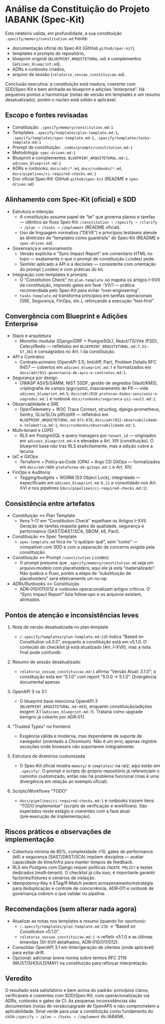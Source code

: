# Análise da Constituição do Projeto IABANK (Spec‑Kit)

Este relatório valida, em profundidade, a sua constituição `.specify/memory/constitution.md` frente:
- documentação oficial do Spec‑Kit (GitHub `github/spec-kit`),
- templates e prompts do repositório,
- blueprint original (`BLUEPRINT_ARQUITETURAL.md`) e complementos (`adicoes_blueprint.md`),
- ADRs e runbooks criados,
- arquivo de sessão (`relatorio_sessao_constituicao.md`).

Conclusão executiva: a constituição está madura, coerente com SDD/Spec‑Kit e bem alinhada ao blueprint e adições “enterprise”. Há pequenos pontos a harmonizar (notas de versão em templates e um resumo desatualizado), porém o núcleo está sólido e aplicável.

## Escopo e fontes revisadas
- Constituição: `.specify/memory/constitution.md:1`
- Templates: `.specify/templates/plan-template.md:1`, `.specify/templates/spec-template.md:1`, `.specify/templates/tasks-template.md:1`
- Prompt de constituição: `.codex/prompts/constitution.md:1`
- Metodologia: `spec-driven.md:1`
- Blueprint e complementos: `BLUEPRINT_ARQUITETURAL.md:1`, `adicoes_blueprint.md:1`
- ADRs e runbooks: `docs/adr/*.md`, `docs/runbooks/*.md`, `docs/pipelines/ci-required-checks.md:1`
- Doc oficial Spec‑Kit: GitHub `github/spec-kit` (README e `spec-driven.md`)

## Alinhamento com Spec‑Kit (oficial) e SDD
- Estrutura e intenção
  - A constituição assume papel de “lei” que governa planos e tarefas — idêntico ao fluxo Spec‑Kit: `/constitution → /specify → /clarify → /plan → /tasks → /implement` (README oficial).
  - Uso de linguagem normativa (“DEVE”) e princípios testáveis atende às diretrizes de “templates como guardrails” do Spec‑Kit (README e `spec-driven.md`).
- Governança e versionamento
  - Versão explícita e “Sync Impact Report” em comentário HTML no topo — exatamente o que o prompt de constituição (.codex) pede.
  - SemVer aplicado a API e a decisões — consistente com orientação do prompt (.codex) e com práticas do kit.
- Integração com templates e prompts
  - O “Constitution Check” no `plan-template.md` mapeia os artigos I–XVII da constituição, impondo gates em fase -1/0/1 — prática recomendada pelo Spec‑Kit para evitar “over‑engineering”.
  - `tasks-template.md` transforma princípios em tarefas operacionais (SRE, Segurança, FinOps, etc.), reforçando a execução “test‑first”.

## Convergência com Blueprint e Adições Enterprise
- Stack e arquitetura
  - Monolito modular (Django/DRF + PostgreSQL), React/TS/Vite (FSD), Celery/Redis — refletidos em `BLUEPRINT_ARQUITETURAL.md:7,51–57,361` e consagrados no Art. I da constituição.
- API e Contratos
  - Contrato‑primeiro (OpenAPI 3.1), lint/diff, Pact, Problem Details RFC 9457 — cobertos em `adicoes_blueprint.md:7` e formalizados em `docs/adr/011-governanca-de-apis-e-contratos.md:1`.
- Segurança por design
  - OWASP ASVS/SAMM, NIST SSDF, gestão de segredos (Vault/KMS), criptografia de campo (pgcrypto), mascaramento de PII — vide `adicoes_blueprint.md:5`, `docs/adr/010-protecao-dados-sensiveis-e-segredos.md:1` e runbook `docs/runbooks/seguranca-pii-vault.md:1`.
- Observabilidade e SRE
  - OpenTelemetry + W3C Trace Context, structlog, django‑prometheus, Sentry, SLIs/SLOs p95/p99 — refletidos em `BLUEPRINT_ARQUITETURAL.md:871–878`, `docs/adr/012-observabilidade-e-telemetria.md:1`, `docs/runbooks/observabilidade.md:1`.
- Multi‑tenant e LGPD
  - RLS em PostgreSQL e query managers por `tenant_id` — originados em `adicoes_blueprint.md:4` e elevadas a Art. XIII (constituição). O blueprint base não traz RLS explicitamente, mas a adição cobre a lacuna.
- IaC e GitOps
  - Terraform + Policy‑as‑Code (OPA) + Argo CD GitOps — formalizados em `docs/adr/009-plataforma-de-gitops.md:1` e Art. XIV.
- FinOps e Auditoria
  - Tagging/budgets + WORM (S3 Object Lock), integridade — especificado em `adicoes_blueprint.md:6,11` e consolidado nos Art. XVI e nos pipelines (`docs/pipelines/ci-required-checks.md:1`).

## Consistência entre artefatos
- Constituição ↔ Plan Template
  - Itens 1–17 em “Constitution Check” espelham os Artigos I–XVII. Geração de tarefas respeita gates de qualidade, segurança e performance (SAST/DAST/SCA, SBOM, k6, Pact).
- Constituição ↔ Spec Template
  - `spec-template.md` foca no “o quê/por quê”, sem “como” — compatível com SDD e com a separação de concerns exigida pela constituição.
- Constituição ↔ Prompt `/constitution` (.codex)
  - O prompt presume que `.specify/memory/constitution.md` seja um arquivo‑modelo com placeholders; aqui ele já está “materializado”. Não quebra o fluxo, porém a etapa de “substituição de placeholders” será efetivamente um no‑op.
- ADRs/Runbooks ↔ Constituição
  - ADR‑010/011/012 e runbooks operacionalizam artigos críticos. O “Sync Impact Report” lista follow‑ups e os arquivos existem, alinhados.

## Pontos de atenção e inconsistências leves
1) Nota de versão desatualizada no plan‑template
   - `/.specify/templates/plan-template.md:235` indica “Based on Constitution v4.0.0”, enquanto a constituição está em v5.1.0. O conteúdo do checklist já está atualizado (Art. I–XVII), mas a nota final pode confundir.

2) Resumo de sessão desatualizado
   - `relatorio_sessao_constituicao.md:1` afirma “Versão Atual: 3.1.0”; a constituição está em “5.1.0” com report “5.0.0 → 5.1.0”. Divergência documental apenas.

3) OpenAPI 3 vs 3.1
   - O blueprint base menciona OpenAPI 3 (`BLUEPRINT_ARQUITETURAL.md:403`), enquanto constituição/adições exigem 3.1 (`adicoes_blueprint.md:7`). Trataria como upgrade benigno já coberto por ADR‑011.

4) “Trusted Types” no frontend
   - Exigência válida e moderna, mas dependente de suporte de navegador (orientado a Chromium). Não é um erro; apenas registre exceções onde browsers não suportarem integralmente.

5) Estrutura de diretórios customizada
   - O Spec‑Kit oficial mostra `memory/` e `templates/` na raiz; aqui estão em `.specify/`. O prompt e scripts do próprio repositório já referenciam o caminho customizado, então não há problema funcional (mas é uma divergência em relação ao exemplo oficial).

6) Scripts/Workflows “TODO”
   - `docs/pipelines/ci-required-checks.md:1` e runbooks trazem itens “TODO implementar” (scripts de verificação e workflows). São esperados neste estágio e coerentes com a fase atual (pré‑execução de implementação).

## Riscos práticos e observações de implementação
- Cobertura mínima de 85%, complexidade ≤10, gates de performance (k6) e segurança (SAST/DAST/SCA) impõem disciplina — avaliar capacidade de time/infra para manter tempos de feedback.
- RLS em Postgres com Django requer políticas `CREATE POLICY` e testes dedicados (multi‑tenant). O checklist já cita isso; é importante garantir factories/fixtures e cenários de violação.
- Idempotency‑Key e ETag/If‑Match pedem armazenamento/estratégia para deduplicação e controle de concorrência. ADR‑011 e runbook de governança cobrem o que validar no pipeline.

## Recomendações (sem alterar nada agora)
- Atualizar as notas nos templates e resumo (quando for oportuno):
  - `/.specify/templates/plan-template.md:235` → “Based on Constitution v5.1.0”.
  - `relatorio_sessao_constituicao.md:1` → refletir v5.1.0 e as últimas emendas (XI–XVII detalhados, ADR‑010/011/012).
- Consolidar OpenAPI 3.1 em linter/geração de clientes (onde aplicável) para evitar drift.
- Opcional: adicionar breve norma sobre termos RFC 2119 (MUST/SHOULD/MAY) na constituição para reforçar interpretação.

## Veredito
O resultado está satisfatório e bem acima do padrão: princípios claros, verificáveis e coerentes com SDD/Spec‑Kit, com operacionalização via ADRs, runbooks e gates de CI. As pequenas inconsistências são documentais (notas de versão/upgrade de OpenAPI) e não comprometem a aplicabilidade. Sinal verde para usar a constituição como fundamento do ciclo `/specify → /plan → /tasks → /implement` do IABANK.

